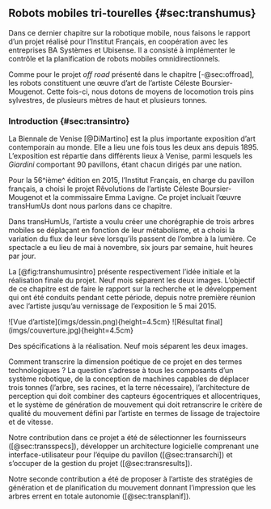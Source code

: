 ## Robots mobiles tri-tourelles {#sec:transhumus}

Dans ce dernier chapitre sur la robotique mobile, nous faisons le rapport d’un projet réalisé pour l’Institut Français,
en coopération avec les entreprises BA Systèmes et Ubisense. Il a consisté à implémenter le contrôle et la
planification de robots mobiles omnidirectionnels.

Comme pour le projet *off road* présenté dans le chapitre [-@sec:offroad], les robots constituent une œuvre d’art de
l’artiste Céleste Boursier-Mougenot. Cette fois-ci, nous dotons de moyens de locomotion trois pins sylvestres, de
plusieurs mètres de haut et plusieurs tonnes.


### Introduction {#sec:transintro}

La Biennale de Venise [@DiMartino] est la plus importante exposition d’art contemporain au monde. Elle a lieu
une fois tous les deux ans depuis 1895. L’exposition est répartie dans différents lieux à Venise, parmi lesquels les
*Giardini* comportant 90 pavillons, étant chacun dirigés par une nation.

Pour la 56^ième^ édition en 2015, l’Institut Français, en charge du pavillon français, a choisi le projet
Rêvolutions de l’artiste Céleste Boursier-Mougenot et la commissaire Emma Lavigne. Ce projet incluait l’œuvre
transHumUs dont nous parlons dans ce chapitre.

Dans transHumUs, l’artiste a voulu créer une chorégraphie de trois arbres mobiles se déplaçant en fonction de leur
métabolisme, et a choisi la variation du flux de leur sève lorsqu’ils passent de l’ombre à la lumière.
Ce spectacle a eu lieu de mai à novembre, six jours par semaine, huit heures par jour.

La [@fig:transhumusintro] présente respectivement l’idée initiale et la réalisation finale du projet. Neuf mois
séparent les deux images.  L’objectif de ce chapitre est de faire le rapport sur la recherche et le développement qui
ont été conduits pendant cette période, depuis notre première réunion avec l’artiste jusqu’au vernissage de
l’exposition le 5 mai 2015.

<div id="fig:transhumusintro">
![Vue d’artiste](imgs/dessin.png){height=4.5cm}
![Résultat final](imgs/couverture.jpg){height=4.5cm}

Des spécifications à la réalisation. Neuf mois séparent les deux images.
</div>

Comment transcrire la dimension poétique de ce projet en des termes technologiques ? La question s’adresse à tous les
composants d’un système robotique, de la conception de machines capables de déplacer trois tonnes (l’arbre,
ses racines, et la terre nécessaire), l’architecture de perception qui doit combiner des capteurs égocentriques et
allocentriques, et le système de génération de mouvement qui doit retranscrire le critère de qualité du mouvement
défini par l’artiste en termes de lissage de trajectoire et de vitesse.

Notre contribution dans ce projet a été de sélectionner les fournisseurs ([@sec:transspecs]), développer un
architecture logicielle comprenant une interface-utilisateur pour l’équipe du pavillon ([@sec:transarchi]) et s’occuper
de la gestion du projet ([@sec:transresults]).

Notre seconde contribution a été de proposer à l’artiste des stratégies de génération et de planification du mouvement
donnant l’impression que les arbres errent en totale autonomie ([@sec:transplanif]).
